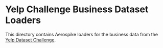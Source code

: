 Yelp Challenge Business Dataset Loaders
================================================================

This directory contains Aerospike loaders for the business data from
the [Yelp Dataset Challenge](http://www.yelp.com/dataset_challenge).
